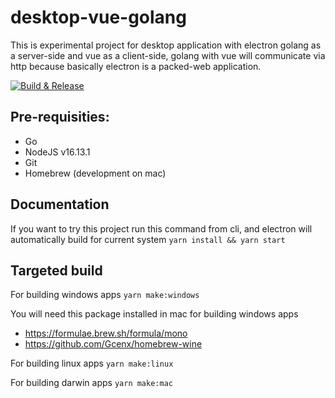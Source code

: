 # desktop-vue-golang

This is experimental project for desktop application with electron golang as a server-side and vue as a client-side, golang with vue will communicate via http because basically electron is a packed-web application.

[![Build & Release](https://github.com/ganeshaampuh/desktop-vue-golang/actions/workflows/build.yml/badge.svg)](https://github.com/ganeshaampuh/desktop-vue-golang/actions/workflows/build.yml)

## Pre-requisities:
- Go
- NodeJS v16.13.1
- Git
- Homebrew (development on mac)

## Documentation

If you want to try this project run this command from cli, and electron will automatically build for current system
``` yarn install && yarn start ```

## Targeted build

For building windows apps 
``` yarn make:windows ```

You will need this package installed in mac for building windows apps
- https://formulae.brew.sh/formula/mono
- https://github.com/Gcenx/homebrew-wine

For building linux apps
``` yarn make:linux ```

For building darwin apps
``` yarn make:mac ```
